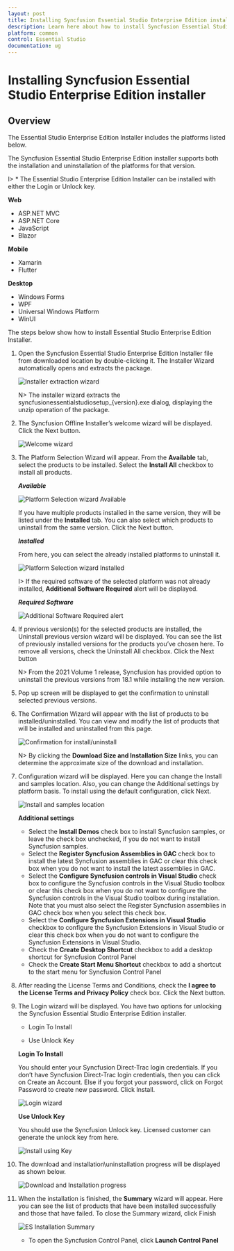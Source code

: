 ```yaml
---
layout: post
title: Installing Syncfusion Essential Studio Enterprise Edition installer - Syncfusion
description: Learn here about how to install Syncfusion Essential Studio Enterprise Edition installer after downloading from our Syncfusion website.
platform: common
control: Essential Studio
documentation: ug
---
```


# Installing Syncfusion Essential Studio Enterprise Edition installer


## Overview

The Essential Studio Enterprise Edition Installer includes the platforms listed below.

The Syncfusion Essential Studio Enterprise Edition installer supports both the installation and uninstallation of the platforms for that version.

I> * The Essential Studio Enterprise Edition Installer can be installed with either the Login or Unlock key.

**Web**

* ASP.NET MVC
* ASP.NET Core
* JavaScript
* Blazor

**Mobile**

* Xamarin
* Flutter

**Desktop**

* Windows Forms
* WPF
* Universal Windows Platform
* WinUI
 
 
The steps below show how to install Essential Studio Enterprise Edition Installer.

1.  Open the Syncfusion Essential Studio Enterprise Edition Installer file from downloaded location by double-clicking it. The Installer Wizard automatically opens and extracts the package.

    ![Installer extraction wizard](images/Step-by-Step-Installation_img1.png)

    
    N> The installer wizard extracts the syncfusionessentialstudiosetup_{version}.exe dialog, displaying the unzip operation of the package.
    
2.  The Syncfusion Offline Installer’s welcome wizard will be displayed. Click the Next button.

    ![Welcome wizard](images/Step-by-Step-Installation_img2.png)

  
3.  The Platform Selection Wizard will appear. From the **Available** tab, select the products to be installed. Select the **Install All** checkbox to install all products.

    <em>**Available**</em>
	
    ![Platform Selection wizard Available](images/Step-by-Step-Installation_img3.png)

    If you have multiple products installed in the same version, they will be listed under the **Installed** tab. You can also select which products to uninstall from the same version. Click the Next button.
	
    <em>**Installed**</em>

    From here, you can select the already installed platforms to uninstall it.	

    ![Platform Selection wizard Installed](images/Step-by-Step-Installation_img4.png)
	
    I> If the required software of the selected platform was not already installed, **Additional Software Required** alert will be displayed.
	
    <em>**Required Software**</em>
	
    ![Additional Software Required alert](images/Step-by-Step-Installation_img5.png)
	
4.  If previous version(s) for the selected products are installed, the Uninstall previous version wizard will be displayed. You can see the list of previously installed versions for the products you’ve chosen here. To remove all versions, check the Uninstall All checkbox. Click the Next button

    N> From the 2021 Volume 1 release, Syncfusion has provided option to uninstall the previous versions from 18.1 while installing the new version.
   
5.  Pop up screen will be displayed to get the confirmation to uninstall selected previous versions.

6.  The Confirmation Wizard will appear with the list of products to be installed/uninstalled. You can view and modify the list of products that will be installed and uninstalled from this page.

    ![Confirmation for install/uninstall](images/Step-by-Step-Installation_img7.png)
	
    N> By clicking the **Download Size and Installation Size** links, you can determine the approximate size of the download and installation.
	
   
7.  Configuration wizard will be displayed. Here you can change the Install and samples location. Also, you can change the Additional settings by platform basis. To install using the default configuration, click Next.

    ![Install and samples location](images/Step-by-Step-Installation_img8.png)
	
    **Additional settings**
   
    * Select the **Install Demos** check box to install Syncfusion samples, or leave the check box unchecked, if you do not want to install Syncfusion samples.
    * Select the **Register Syncfusion Assemblies in GAC** check box to install the latest Syncfusion assemblies in GAC or clear this check box when you do not want to install the latest assemblies in GAC.
    * Select the **Configure Syncfusion controls in Visual Studio** check box to configure the Syncfusion controls in the Visual Studio toolbox or clear this check box when you do not want to configure the Syncfusion controls in the Visual Studio toolbox during installation. Note that you must also select the Register Syncfusion assemblies in GAC check box when you select this check box.
    * Select the **Configure Syncfusion Extensions in Visual Studio** checkbox to configure the Syncfusion Extensions in Visual Studio or clear this check box when you do not want to configure the Syncfusion Extensions in Visual Studio.
    * Check the **Create Desktop Shortcut** checkbox to add a desktop shortcut for Syncfusion Control Panel
    * Check the **Create Start Menu Shortcut** checkbox to add a shortcut to the start menu for Syncfusion Control Panel

8.  After reading the License Terms and Conditions, check the **I agree to the License Terms and Privacy Policy** check box. Click the Next button.

9.  The Login wizard will be displayed. You have two options for unlocking the Syncfusion Essential Studio Enterprise Edition installer.
    
    * Login To Install
    
	* Use Unlock Key
    
    <b>Login To Install</b>
    
    You should enter your Syncfusion Direct-Trac login credentials. If you don’t have Syncfusion Direct-Trac login credentials, then you can click on Create an Account. Else if you forgot your password, click on Forgot Password to create new password. Click Install.
    
    ![Login wizard](images/Step-by-Step-Installation_img9.png)
    
    <b>Use Unlock Key</b>
   
    You should use the Syncfusion Unlock key. Licensed customer can generate the unlock key from here.
    
    ![Install using Key](images/Step-by-Step-Installation_img10.png)
    
10. The download and installation\uninstallation progress will be displayed as shown below.

    ![Download and Installation progress](images/Step-by-Step-Installation_img11.png)

11. When the installation is finished, the **Summary** wizard will appear. Here you can see the list of products that have been installed successfully and those that have failed. To close the Summary wizard, click Finish

    ![ES Installation Summary](images/Step-by-Step-Installation_img12.png)
	
    * To open the Syncfusion Control Panel, click **Launch Control Panel**   

